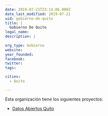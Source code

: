 ```yaml
---
date: 2019-07-21T23:14:06.000Z
date_last_modified: 2019-07-21
uid: gobierno-de-quito
title: |
  Gobierno De Quito
legal_name: 
description: |
  
org_type: Gobierno
website: 
year_founded: 
facebook: 
twitter: 
tags:

cities: 
  - Quito

---
```


Esta organización tiene los siguientes proyectos:

- [Datos Abiertos Quito](/proyectos/datos-abiertos-quito)
